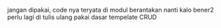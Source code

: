 jangan dipakai, code nya teryata di modul berantakan
nanti kalo bener2 perlu lagi di tulis ulang pakai dasar tempelate CRUD